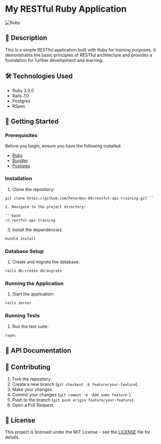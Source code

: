 
# My RESTful Ruby Application

![Ruby](https://img.shields.io/badge/Ruby-2.7.0-red)

## 📜 Description

This is a simple RESTful application built with Ruby for training purposes. It demonstrates the basic principles of RESTful architecture and provides a foundation for further development and learning.

## 🛠️ Technologies Used

- Ruby 3.3.0
- Rails 7.0
- Postgres
- RSpec

## 🚀 Getting Started

### Prerequisites

Before you begin, ensure you have the following installed:

- [Ruby](https://www.ruby-lang.org/en/documentation/installation/)
- [Bundler](https://bundler.io/)
- [Postgres](https://www.postgresql.org/) 

### Installation

1. Clone the repository:

```bash
git clone https://github.com/PeterDev-89/restful-api-training.git```

2. Navigate to the project directory:

```bash
cd restful-api-training
```

3. Install the dependencies:

```bash
bundle install
```

### Database Setup

1. Create and migrate the database:

```bash
rails db:create db:migrate
```

### Running the Application

1. Start the application:

```bash
rails server
```

### Running Tests

1. Run the test suite:

```bash
rspec
```

## 📄 API Documentation


## 🤝 Contributing

1. Fork the repository.
2. Create a new branch (`git checkout -b feature/your-feature`).
3. Make your changes.
4. Commit your changes (`git commit -m 'Add some feature'`).
5. Push to the branch (`git push origin feature/your-feature`).
6. Open a Pull Request.

## 📜 License

This project is licensed under the MIT License - see the [LICENSE](LICENSE) file for details.

